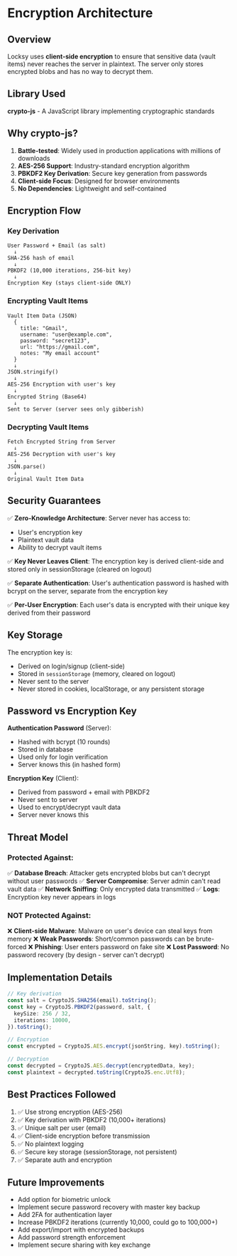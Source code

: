 # Encryption Architecture

## Overview

Locksy uses **client-side encryption** to ensure that sensitive data (vault items) never reaches the server in plaintext. The server only stores encrypted blobs and has no way to decrypt them.

## Library Used

**crypto-js** - A JavaScript library implementing cryptographic standards

## Why crypto-js?

1. **Battle-tested**: Widely used in production applications with millions of downloads
2. **AES-256 Support**: Industry-standard encryption algorithm
3. **PBKDF2 Key Derivation**: Secure key generation from passwords
4. **Client-side Focus**: Designed for browser environments
5. **No Dependencies**: Lightweight and self-contained

## Encryption Flow

### Key Derivation

```
User Password + Email (as salt)
  ↓
SHA-256 hash of email
  ↓
PBKDF2 (10,000 iterations, 256-bit key)
  ↓
Encryption Key (stays client-side ONLY)
```

### Encrypting Vault Items

```
Vault Item Data (JSON)
  {
    title: "Gmail",
    username: "user@example.com",
    password: "secret123",
    url: "https://gmail.com",
    notes: "My email account"
  }
  ↓
JSON.stringify()
  ↓
AES-256 Encryption with user's key
  ↓
Encrypted String (Base64)
  ↓
Sent to Server (server sees only gibberish)
```

### Decrypting Vault Items

```
Fetch Encrypted String from Server
  ↓
AES-256 Decryption with user's key
  ↓
JSON.parse()
  ↓
Original Vault Item Data
```

## Security Guarantees

✅ **Zero-Knowledge Architecture**: Server never has access to:
- User's encryption key
- Plaintext vault data
- Ability to decrypt vault items

✅ **Key Never Leaves Client**: The encryption key is derived client-side and stored only in sessionStorage (cleared on logout)

✅ **Separate Authentication**: User's authentication password is hashed with bcrypt on the server, separate from the encryption key

✅ **Per-User Encryption**: Each user's data is encrypted with their unique key derived from their password

## Key Storage

The encryption key is:
- Derived on login/signup (client-side)
- Stored in `sessionStorage` (memory, cleared on logout)
- Never sent to the server
- Never stored in cookies, localStorage, or any persistent storage

## Password vs Encryption Key

**Authentication Password** (Server):
- Hashed with bcrypt (10 rounds)
- Stored in database
- Used only for login verification
- Server knows this (in hashed form)

**Encryption Key** (Client):
- Derived from password + email with PBKDF2
- Never sent to server
- Used to encrypt/decrypt vault data
- Server never knows this

## Threat Model

### Protected Against:

✅ **Database Breach**: Attacker gets encrypted blobs but can't decrypt without user passwords
✅ **Server Compromise**: Server admin can't read vault data
✅ **Network Sniffing**: Only encrypted data transmitted
✅ **Logs**: Encryption key never appears in logs

### NOT Protected Against:

❌ **Client-side Malware**: Malware on user's device can steal keys from memory
❌ **Weak Passwords**: Short/common passwords can be brute-forced
❌ **Phishing**: User enters password on fake site
❌ **Lost Password**: No password recovery (by design - server can't decrypt)

## Implementation Details

```typescript
// Key derivation
const salt = CryptoJS.SHA256(email).toString();
const key = CryptoJS.PBKDF2(password, salt, {
  keySize: 256 / 32,
  iterations: 10000,
}).toString();

// Encryption
const encrypted = CryptoJS.AES.encrypt(jsonString, key).toString();

// Decryption
const decrypted = CryptoJS.AES.decrypt(encryptedData, key);
const plaintext = decrypted.toString(CryptoJS.enc.Utf8);
```

## Best Practices Followed

1. ✅ Use strong encryption (AES-256)
2. ✅ Key derivation with PBKDF2 (10,000+ iterations)
3. ✅ Unique salt per user (email)
4. ✅ Client-side encryption before transmission
5. ✅ No plaintext logging
6. ✅ Secure key storage (sessionStorage, not persistent)
7. ✅ Separate auth and encryption

## Future Improvements

- Add option for biometric unlock
- Implement secure password recovery with master key backup
- Add 2FA for authentication layer
- Increase PBKDF2 iterations (currently 10,000, could go to 100,000+)
- Add export/import with encrypted backups
- Add password strength enforcement
- Implement secure sharing with key exchange

